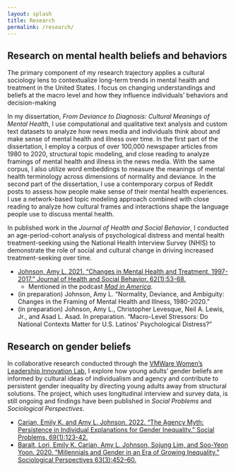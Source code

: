 ```yaml
---
layout: splash
title: Research
permalink: /research/
---
```


## Research on mental health beliefs and behaviors

The primary component of my research trajectory applies a cultural sociology lens to contextualize long-term trends in mental health and treatment in the United States. I focus on changing understandings and beliefs at the macro level and how they influence individuals’ behaviors and decision-making

In my dissertation, *From Deviance to Diagnosis: Cultural Meanings of Mental Health*, I use computational and qualitative text analysis and custom text datasets to analyze how news media and individuals think about and make sense of mental health and illness over time. In the first part of the dissertation, I employ a corpus of over 100,000 newspaper articles from 1980 to 2020, structural topic modeling, and close reading to analyze framings of mental health and illness in the news media. With the same corpus, I also utilize word embeddings to measure the meanings of mental health terminology across dimensions of normality and deviance. In the second part of the dissertation, I use a contemporary corpus of Reddit posts to assess how people make sense of their mental health experiences. I use a network-based topic modeling approach combined with close reading to analyze how cultural frames and interactions shape the language people use to discuss mental health.

In published work in the *Journal of Health and Social Behavior*, I conducted an age-period-cohort analysis of psychological distress and mental health treatment-seeking using the National Health Interview Survey (NHIS) to demonstrate the role of social and cultural change in driving increased treatment-seeking over time. 

- [Johnson, Amy L. 2021. “Changes in Mental Health and Treatment, 1997-2017.” Journal of Health and Social Behavior. 62(1):53-68.](https://doi.org/10.1177/0022146520984136)
    - Mentioned in the podcast [*Mad in America*](https://www.madinamerica.com/2022/05/failings-mental-health-dangerous/).
- (in preparation) Johnson, Amy L. “Normality, Deviance, and Ambiguity: Changes in the Framing of Mental Health and Illness, 1980-2020.”
- (in preparation) Johnson, Amy L., Christopher Levesque, Neil A. Lewis, Jr., and Asad L. Asad. In preparation. “Macro-Level Stressors: Do National Contexts Matter for U.S. Latinos’ Psychological Distress?”

## Research on gender beliefs

In collaborative research conducted through the [VMWare Women’s Leadership Innovation Lab](https://womensleadership.stanford.edu/), I explore how young adults’ gender beliefs are informed by cultural ideas of individualism and agency and contribute to persistent gender inequality by directing young adults away from structural solutions. The project, which uses longitudinal interview and survey data, is still ongoing and findings have been published in *Social Problems* and *Sociological Perspectives*.

- [Carian, Emily K. and Amy L. Johnson. 2022. “The Agency Myth: Persistence in Individual Explanations for Gender Inequality.” Social Problems. 69(1):123-42.](https://doi.org/10.1093/socpro/spaa072)
- [Baralt, Lori, Emily K. Carian, Amy L. Johnson, Sojung Lim, and Soo-Yeon Yoon. 2020. “Millennials and Gender in an Era of Growing Inequality.” Sociological Perspectives 63(3):452–60.](https://href.li/?https://doi.org/10.1177/0731121420915870)

